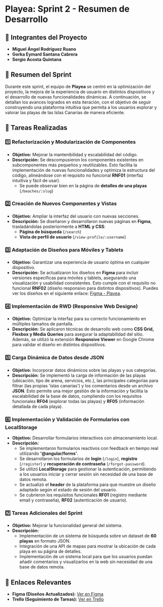 # Playea: Sprint 2 - Resumen de Desarrollo

## 📌 Integrantes del Proyecto

- **Miguel Ángel Rodríguez Ruano**  
- **Gorka Eymard Santana Cabrera**  
- **Sergio Acosta Quintana**

## 📝 Resumen del Sprint

Durante este sprint, el equipo de **Playea** se centró en la optimización del proyecto, la mejora de la experiencia de usuario en distintos dispositivos y el desarrollo de nuevas funcionalidades dinámicas. A continuación, se detallan los avances logrados en esta iteración, con el objetivo de seguir construyendo una plataforma intuitiva que permita a los usuarios explorar y valorar las playas de las Islas Canarias de manera eficiente.

## 🚀 Tareas Realizadas

### 1️⃣ Refactorización y Modularización de Componentes

- **Objetivo:** Mejorar la mantenibilidad y escalabilidad del código.
- **Descripción:** Se descompusieron los componentes existentes en subcomponentes más pequeños y reutilizables. Esto facilita la implementación de nuevas funcionalidades y optimiza la estructura del código, alineándose con el requisito no funcional **RNF01** (interfaz intuitiva y fácil de usar).
    - Se puede observar bien en la página de **detalles de una playas** (`/beaches/:slug`)

### 2️⃣ Creación de Nuevos Componentes y Vistas

- **Objetivo:** Ampliar la interfaz del usuario con nuevas secciones.
- **Descripción:** Se diseñaron y desarrollaron nuevas páginas en **Figma**, trasladándolas posteriormente a **HTML y CSS**:
  - **Página de búsqueda** (`/search`)
  - **Vista de perfil de usuario** (`/view-profile/:username`)

### 3️⃣ Adaptación de Diseños para Móviles y Tablets

- **Objetivo:** Garantizar una experiencia de usuario óptima en cualquier dispositivo.
- **Descripción:** Se actualizaron los diseños en **Figma** para incluir versiones específicas para móviles y tablets, asegurando una visualización y usabilidad consistentes. Esto cumple con el requisito no funcional **RNF02** (diseño responsivo para distintos dispositivos). Puedes ver los diseños en el siguiente enlace: [Figma - Playea](https://www.figma.com/design/r6Gxqsy8sfzuwfJZOIexKR/Playea.com?node-id=0-1&t=liIOWVMREdWDgDs7-1).

### 4️⃣ Implementación de RWD (Responsive Web Designe)

- **Objetivo:** Optimizar la interfaz para su correcto funcionamiento en múltiples tamaños de pantalla.
- **Descripción:** Se aplicaron técnicas de desarrollo web como **CSS Grid, Flexbox y Media Queries** para asegurar la adaptabilidad del sitio. Además, se utilizó la extensión **Responsive Viewer** en Google Chrome para validar el diseño en distintos dispositivos.

### 5️⃣ Carga Dinámica de Datos desde JSON

- **Objetivo:** Incorporar datos dinámicos sobre las playas y sus categorías.
- **Descripción:** Se implementó la carga de información de las playas (ubicación, tipo de arena, servicios, etc.), las principales categorías para filtrar (las propias 'islas canarias') y los comentarios desde un archivo **JSON**. Esto permite una mejor gestión de la información y facilita la escalabilidad de la base de datos, cumpliendo con los requisitos funcionales **RF04** (explorar todas las playas) y **RF05** (información detallada de cada playa).

### 6️⃣ Implementación y Validación de Formularios con LocalStorage

- **Objetivo:** Desarrollar formularios interactivos con almacenamiento local.
- **Descripción:**
  - Se implementaron formularios reactivos con feedback en tiempo real utilizando **'@angular/forms'**.
  - Se desarrollaron los formularios de **login** (`/login`), **registro** (`/register`) y **recuperación de contraseña** (`/forgot-password`).
  - Se utilizó **LocalStorage** para gestionar la autenticación, permitiendo a los usuarios iniciar y cerrar sesión sin necesidad de una base de datos remota.
  - Se actualizó el **header** de la plataforma para que muestre un diseño adaptado según el estado de sesión del usuario.
  - Se cubrieron los requisitos funcionales **RF01** (registro mediante email y contraseña), **RF02** (autenticación de usuario).

### 7️⃣ Tareas Adicionales del Sprint

- **Objetivo:** Mejorar la funcionalidad general del sistema.
- **Descripción:**
  - Implementación de un sistema de búsqueda sobre un dataset de **60 playas** en formato JSON.
  - Integración de una API de mapas para mostrar la ubicación de cada playa en su página de detalles.
  - Implementación de un sistema local para que los usuarios puedan añadir comentarios y visualizarlos en la web sin necesidad de una base de datos remota.

## 🔗 Enlaces Relevantes

- **Figma (Diseños Actualizados):** [Ver en Figma](https://www.figma.com/design/r6Gxqsy8sfzuwfJZOIexKR/Playea.com?node-id=0-1&t=liIOWVMREdWDgDs7-1)  
- **Trello (Seguimiento de Tareas):** [Ver en Trello](https://trello.com/invite/b/67a26c5803a681c1f3cd86b6/ATTI5be2f01e866d062d285809669037fb44D193B19C/playea)
